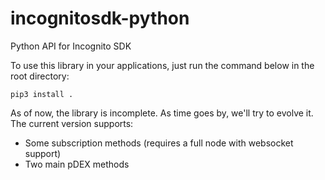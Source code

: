 # incognitosdk-python
Python API for Incognito SDK

To use this library in your applications, just run the command below in the root directory:

```
pip3 install .
```

As of now, the library is incomplete. As time goes by, we'll try to evolve it. The current version supports:

- Some subscription methods (requires a full node with websocket support)
- Two main pDEX methods
